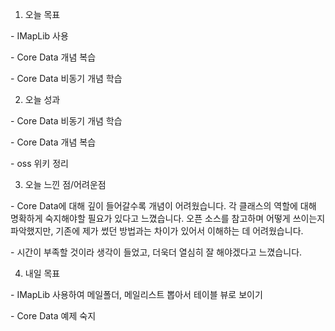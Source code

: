 1. 오늘 목표

\- IMapLib 사용

\- Core Data 개념 복습

\- Core Data 비동기 개념 학습



2. 오늘 성과

\- Core Data 비동기 개념 학습

\- Core Data 개념 복습

\- oss 위키 정리

3. 오늘 느낀 점/어려운점

\- Core Data에 대해 깊이 들어갈수록 개념이 어려웠습니다. 각 클래스의 역할에 대해 명확하게 숙지해야할 필요가 있다고 느꼈습니다. 오픈 소스를 참고하며 어떻게 쓰이는지 파악했지만, 기존에 제가 썼던 방법과는 차이가 있어서 이해하는 데 어려웠습니다.

\- 시간이 부족할 것이라 생각이 들었고, 더욱더 열심히 잘 해야겠다고 느꼈습니다.

4. 내일 목표

 \- IMapLib 사용하여 메일폴더, 메일리스트 뽑아서 테이블 뷰로 보이기

\- Core Data 예제 숙지